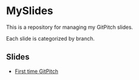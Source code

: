 # MySlides

This is a repository for managing my GitPitch slides.

Each slide is categorized by branch.

## Slides

- [First time GitPitch](https://gitpitch.com/k-motoyan/MySlides?p=glpgs-FirstTimeGitPitch)